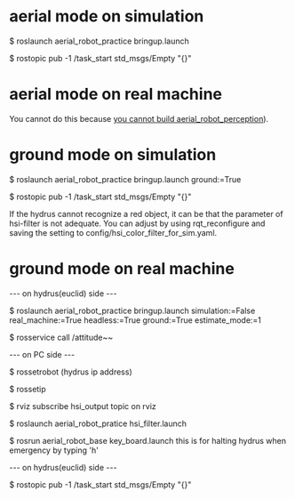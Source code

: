 # aerial mode on simulation

$ roslaunch aerial_robot_practice bringup.launch

$ rostopic pub -1 /task_start std_msgs/Empty "{}"

# aerial mode on real machine

You cannot do this because [you cannot build aerial_robot_perception](https://github.com/tongtybj/aerial_robot_recoginition/issues/5)).

# ground mode on simulation

$ roslaunch aerial_robot_practice bringup.launch ground:=True

$ rostopic pub -1 /task_start std_msgs/Empty "{}"

If the hydrus cannot recognize a red object, it can be that the parameter of hsi-filter is not adequate. You can adjust by using rqt_reconfigure and saving the setting to config/hsi_color_filter_for_sim.yaml.

# ground mode on real machine
--- on hydrus(euclid) side ---

$ roslaunch aerial_robot_practice bringup.launch simulation:=False real_machine:=True headless:=True ground:=True estimate_mode:=1

$ rosservice call /attitude~~

--- on PC side ---

$ rossetrobot (hydrus ip address)

$ rossetip

$ rviz
subscribe hsi_output topic on rviz

$ roslaunch aerial_robot_pratice hsi_filter.launch

$ rosrun aerial_robot_base key_board.launch
this is for halting hydrus when emergency by typing 'h'

--- on hydrus(euclid) side ---

$ rostopic pub -1 /task_start std_msgs/Empty "{}"


